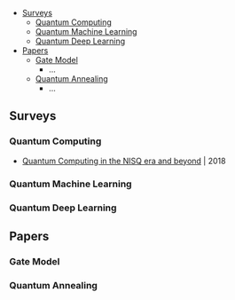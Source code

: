 * [Surveys](#Surveys)
  * [Quantum Computing](#Quantum-Computing)
  * [Quantum Machine Learning](#Quantum-Machine-Learning)
  * [Quantum Deep Learning](#Quantum-Deep-Learning)
* [Papers](#Papers)
  * [Gate Model](#Gate-Model)
    * ...
  * [Quantum Annealing](#Quantum-Annealing)
    * ...

## Surveys
### Quantum Computing
* [Quantum Computing in the NISQ era and beyond](https://quantum-journal.org/papers/q-2018-08-06-79/pdf/) | 2018

### Quantum Machine Learning
### Quantum Deep Learning


## Papers
### Gate Model
### Quantum Annealing
